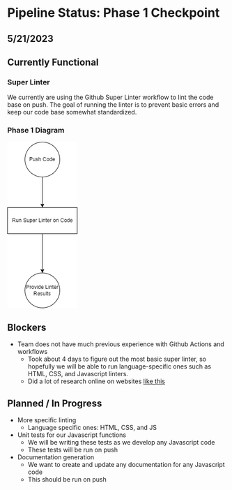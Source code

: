 # Pipeline Status: Phase 1 Checkpoint
## 5/21/2023

## Currently Functional
### Super Linter
We currently are using the Github Super Linter workflow to lint the code base on push. The goal of running the linter is to prevent basic errors and keep our code base somewhat standardized.

### Phase 1 Diagram
![phase 1 diagram](phase1.drawio.png)

## Blockers
- Team does not have much previous experience with Github Actions and workflows
  - Took about 4 days to figure out the most basic super linter, so hopefully we will be able to run language-specific ones such as HTML, CSS, and Javascript linters.
  - Did a lot of research online on websites [like this](https://www.freecodecamp.org/news/github-super-linter/#:~:text=GitHub%20Super%20Linter%20is%20a,linters%20in%20a%20single%20project!)

## Planned / In Progress
- More specific linting
  - Language specific ones: HTML, CSS, and JS
- Unit tests for our Javascript functions
  - We will be writing these tests as we develop any Javascript code
  - These tests will be run on push
- Documentation generation
  - We want to create and update any documentation for any Javascript code
  - This should be run on push
